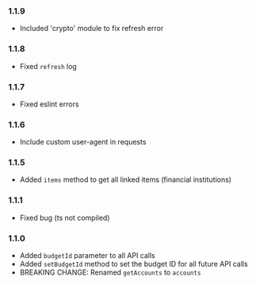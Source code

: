 ### 1.1.9

-   Included 'crypto' module to fix refresh error

### 1.1.8

-   Fixed `refresh` log

### 1.1.7

-   Fixed eslint errors

### 1.1.6

-   Include custom user-agent in requests

### 1.1.5

-   Added `items` method to get all linked items (financial institutions)

### 1.1.1

-   Fixed bug (ts not compiled)

### 1.1.0

-   Added `budgetId` parameter to all API calls
-   Added `setBudgetId` method to set the budget ID for all future API calls
-   BREAKING CHANGE: Renamed `getAccounts` to `accounts`
